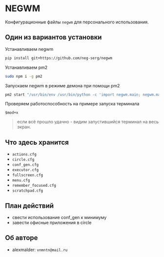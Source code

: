 # NEGWM

Конфигурационные файлы `negwm` для персонального использования.

## Один из вариантов установки

Устанавливаем negwm

```bash
pip install git+https://github.com/neg-serg/negwm
```

Устанавливаем pm2

```bash
sudo npm i -g pm2
```

Запускаем negwm в режиме демона при помощи pm2

```bash
pm2 start "/usr/bin/env /usr/bin/python -c 'import negwm.main; negwm.main.run()'"
```

Проверяем работоспособность на примере запуска терминала

`$mod+x`

> если всё прошло удачно - видим запустившийся терминал на весь экран.

## Что здесь хранится

- `actions.cfg`
- `circle.cfg`
- `conf_gen.cfg`
- `executor.cfg`
- `fullscreen.cfg`
- `menu.cfg`
- `remember_focused.cfg`
- `scratchpad.cfg`

## План действий

- свести использование conf_gen к минимуму
- завести офисные приложения в circle

## Об авторе

- alexmalder: `vnmntn@mail.ru`
